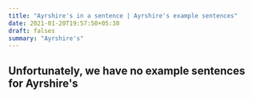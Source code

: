 ```yaml
---
title: "Ayrshire's in a sentence | Ayrshire's example sentences"
date: 2021-01-20T19:57:50+05:30
draft: falses
summary: "Ayrshire's"
---
```

## Unfortunately, we have no example sentences for Ayrshire's                 
